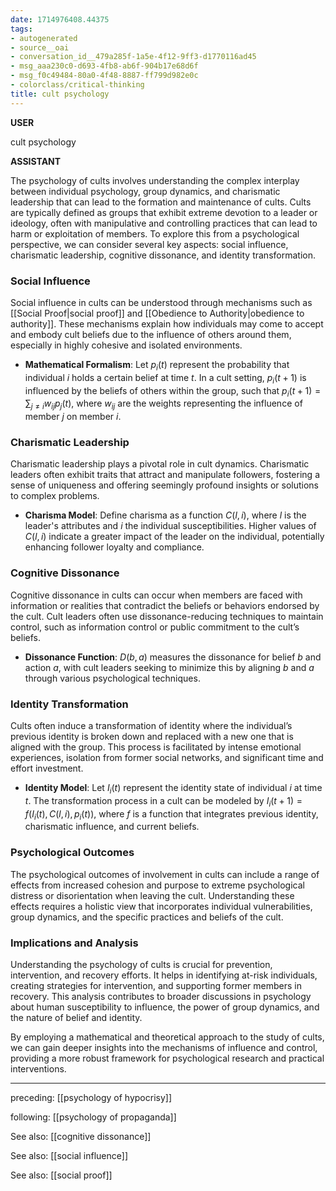 ```yaml
---
date: 1714976408.44375
tags:
- autogenerated
- source__oai
- conversation_id__479a285f-1a5e-4f12-9ff3-d1770116ad45
- msg_aaa230c0-d693-4fb8-ab6f-904b17e68d6f
- msg_f0c49484-80a0-4f48-8887-ff799d982e0c
- colorclass/critical-thinking
title: cult psychology
---
```


**USER**

cult psychology


**ASSISTANT**

The psychology of cults involves understanding the complex interplay between individual psychology, group dynamics, and charismatic leadership that can lead to the formation and maintenance of cults. Cults are typically defined as groups that exhibit extreme devotion to a leader or ideology, often with manipulative and controlling practices that can lead to harm or exploitation of members. To explore this from a psychological perspective, we can consider several key aspects: social influence, charismatic leadership, cognitive dissonance, and identity transformation.

### Social Influence

Social influence in cults can be understood through mechanisms such as [[Social Proof|social proof]] and [[Obedience to Authority|obedience to authority]]. These mechanisms explain how individuals may come to accept and embody cult beliefs due to the influence of others around them, especially in highly cohesive and isolated environments.

- **Mathematical Formalism**: Let $p_i(t)$ represent the probability that individual $i$ holds a certain belief at time $t$. In a cult setting, $p_i(t+1)$ is influenced by the beliefs of others within the group, such that $p_i(t+1) = \sum_{j \neq i} w_{ij} p_j(t)$, where $w_{ij}$ are the weights representing the influence of member $j$ on member $i$.

### Charismatic Leadership

Charismatic leadership plays a pivotal role in cult dynamics. Charismatic leaders often exhibit traits that attract and manipulate followers, fostering a sense of uniqueness and offering seemingly profound insights or solutions to complex problems.

- **Charisma Model**: Define charisma as a function $C(l, i)$, where $l$ is the leader's attributes and $i$ the individual susceptibilities. Higher values of $C(l, i)$ indicate a greater impact of the leader on the individual, potentially enhancing follower loyalty and compliance.

### Cognitive Dissonance

Cognitive dissonance in cults can occur when members are faced with information or realities that contradict the beliefs or behaviors endorsed by the cult. Cult leaders often use dissonance-reducing techniques to maintain control, such as information control or public commitment to the cult’s beliefs.

- **Dissonance Function**: $D(b, a)$ measures the dissonance for belief $b$ and action $a$, with cult leaders seeking to minimize this by aligning $b$ and $a$ through various psychological techniques.

### Identity Transformation

Cults often induce a transformation of identity where the individual’s previous identity is broken down and replaced with a new one that is aligned with the group. This process is facilitated by intense emotional experiences, isolation from former social networks, and significant time and effort investment.

- **Identity Model**: Let $I_i(t)$ represent the identity state of individual $i$ at time $t$. The transformation process in a cult can be modeled by $I_i(t+1) = f(I_i(t), C(l, i), p_i(t))$, where $f$ is a function that integrates previous identity, charismatic influence, and current beliefs.

### Psychological Outcomes

The psychological outcomes of involvement in cults can include a range of effects from increased cohesion and purpose to extreme psychological distress or disorientation when leaving the cult. Understanding these effects requires a holistic view that incorporates individual vulnerabilities, group dynamics, and the specific practices and beliefs of the cult.

### Implications and Analysis

Understanding the psychology of cults is crucial for prevention, intervention, and recovery efforts. It helps in identifying at-risk individuals, creating strategies for intervention, and supporting former members in recovery. This analysis contributes to broader discussions in psychology about human susceptibility to influence, the power of group dynamics, and the nature of belief and identity.

By employing a mathematical and theoretical approach to the study of cults, we can gain deeper insights into the mechanisms of influence and control, providing a more robust framework for psychological research and practical interventions.


---

preceding: [[psychology of hypocrisy]]  


following: [[psychology of propaganda]]

See also: [[cognitive dissonance]]


See also: [[social influence]]


See also: [[social proof]]